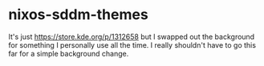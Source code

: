 # nixos-sddm-themes

 It's just https://store.kde.org/p/1312658 but I swapped out the background for something I personally use all the time. I really shouldn't have to go this far for a simple background change.
